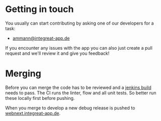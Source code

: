 # Getting in touch

You usually can start contributing by asking one of our developers for a task:
* <ammann@integreat-app.de>

If you encounter any issues with the app you can also just create a pull request and we'll review 
it and give you feedback!

# Merging
Before you can merge the code has to be reviewed and a [jenkins build](https://build.integreat-app.de/job/integreat-webapp/)
needs to pass.
The CI runs the linter, flow and all unit tests. So better run these locally first before pushing.

When you merge to develop a new debug release is pushed to [webnext.integreat-app.de](https://webnext.integreat-app.de/).
